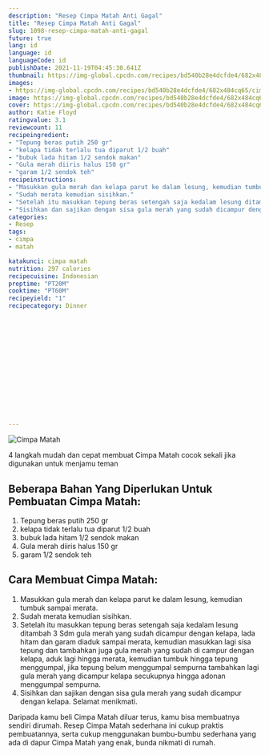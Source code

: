 ```yaml
---
description: "Resep Cimpa Matah Anti Gagal"
title: "Resep Cimpa Matah Anti Gagal"
slug: 1098-resep-cimpa-matah-anti-gagal
future: true
lang: id
language: id
languageCode: id
publishDate: 2021-11-19T04:45:30.641Z 
thumbnail: https://img-global.cpcdn.com/recipes/bd540b28e4dcfde4/682x484cq65/cimpa-matah-foto-resep-utama.webp
images:
- https://img-global.cpcdn.com/recipes/bd540b28e4dcfde4/682x484cq65/cimpa-matah-foto-resep-utama.webp
image: https://img-global.cpcdn.com/recipes/bd540b28e4dcfde4/682x484cq65/cimpa-matah-foto-resep-utama.webp
cover: https://img-global.cpcdn.com/recipes/bd540b28e4dcfde4/682x484cq65/cimpa-matah-foto-resep-utama.webp
author: Katie Floyd
ratingvalue: 3.1
reviewcount: 11
recipeingredient:
- "Tepung beras putih 250 gr"
- "kelapa tidak terlalu tua diparut 1/2 buah"
- "bubuk lada hitam 1/2 sendok makan"
- "Gula merah diiris halus 150 gr"
- "garam 1/2 sendok teh"
recipeinstructions:
- "Masukkan gula merah dan kelapa parut ke dalam lesung, kemudian tumbuk sampai merata."
- "Sudah merata kemudian sisihkan."
- "Setelah itu masukkan tepung beras setengah saja kedalam lesung ditambah 3 Sdm gula merah yang sudah dicampur dengan kelapa, lada hitam dan garam diaduk sampai merata, kemudian masukkan lagi sisa tepung dan tambahkan juga gula merah yang sudah di campur dengan kelapa, aduk lagi hingga merata, kemudian tumbuk hingga tepung menggumpal, jika tepung belum menggumpal sempurna tambahkan lagi gula merah yang dicampur kelapa secukupnya hingga adonan menggumpal sempurna."
- "Sisihkan dan sajikan dengan sisa gula merah yang sudah dicampur dengan kelapa. Selamat menikmati."
categories:
- Resep
tags:
- cimpa
- matah

katakunci: cimpa matah 
nutrition: 297 calories
recipecuisine: Indonesian
preptime: "PT20M"
cooktime: "PT60M"
recipeyield: "1"
recipecategory: Dinner


     
    
    
    
    
    
    
    
    
    
    
      
    
---
```



![Cimpa Matah](https://img-global.cpcdn.com/recipes/bd540b28e4dcfde4/682x484cq65/cimpa-matah-foto-resep-utama.webp)

4 langkah mudah dan cepat membuat  Cimpa Matah cocok sekali jika digunakan untuk menjamu teman

<!--inarticleads1-->

## Beberapa Bahan Yang Diperlukan Untuk Pembuatan Cimpa Matah:

1. Tepung beras putih 250 gr
1. kelapa tidak terlalu tua diparut 1/2 buah
1. bubuk lada hitam 1/2 sendok makan
1. Gula merah diiris halus 150 gr
1. garam 1/2 sendok teh



<!--inarticleads2-->

## Cara Membuat Cimpa Matah:

1. Masukkan gula merah dan kelapa parut ke dalam lesung, kemudian tumbuk sampai merata.
1. Sudah merata kemudian sisihkan.
1. Setelah itu masukkan tepung beras setengah saja kedalam lesung ditambah 3 Sdm gula merah yang sudah dicampur dengan kelapa, lada hitam dan garam diaduk sampai merata, kemudian masukkan lagi sisa tepung dan tambahkan juga gula merah yang sudah di campur dengan kelapa, aduk lagi hingga merata, kemudian tumbuk hingga tepung menggumpal, jika tepung belum menggumpal sempurna tambahkan lagi gula merah yang dicampur kelapa secukupnya hingga adonan menggumpal sempurna.
1. Sisihkan dan sajikan dengan sisa gula merah yang sudah dicampur dengan kelapa. Selamat menikmati.




Daripada kamu beli  Cimpa Matah  diluar terus, kamu  bisa membuatnya sendiri dirumah. Resep  Cimpa Matah  sederhana ini cukup praktis pembuatannya, serta cukup menggunakan bumbu-bumbu sederhana yang ada di dapur  Cimpa Matah  yang enak, bunda nikmati di rumah.
